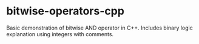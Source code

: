 # bitwise-operators-cpp
Basic demonstration of bitwise AND operator in C++. Includes binary logic explanation using integers with comments.
